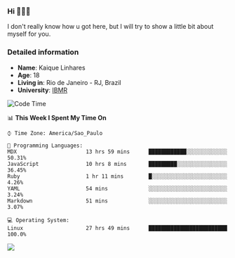 ### Hi 🙋🏽‍♂️

I don't really know how u got here, but I will try to show a little bit about myself for you.

### Detailed information

* **Name**: Kaique Linhares
* **Age**: 18
* **Living in**: Rio  de Janeiro - RJ, Brazil
* **University**: [IBMR](https://www.ibmr.br/)

<!--START_SECTION:waka-->
![Code Time](http://img.shields.io/badge/Code%20Time-387%20hrs%201%20min-blue)

📊 **This Week I Spent My Time On** 

```text
⌚︎ Time Zone: America/Sao_Paulo

💬 Programming Languages: 
MDX                      13 hrs 59 mins      ████████████░░░░░░░░░░░░░   50.31% 
JavaScript               10 hrs 8 mins       █████████░░░░░░░░░░░░░░░░   36.45% 
Ruby                     1 hr 11 mins        █░░░░░░░░░░░░░░░░░░░░░░░░   4.26% 
YAML                     54 mins             ░░░░░░░░░░░░░░░░░░░░░░░░░   3.24% 
Markdown                 51 mins             ░░░░░░░░░░░░░░░░░░░░░░░░░   3.07%

💻 Operating System: 
Linux                    27 hrs 49 mins      █████████████████████████   100.0%

```


<!--END_SECTION:waka-->

<a href="https://www.linkedin.com/in/kaique-linhares-25a840208/"  target="_blank"><img src="https://img.shields.io/badge/-LinkedIn-%230077B5?style=for-the-badge&logo=linkedin&logoColor=white" target="_blank"></a>
